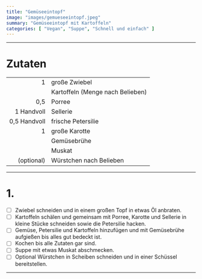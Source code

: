```yaml
---
title: "Gemüseeintopf"
image: "images/gemueseeintopf.jpeg"
summary: "Gemüseeintopf mit Kartoffeln"
categories: [ "Vegan", "Suppe", "Schnell und einfach" ]
---
```


---

# Zutaten

|              |                                  |
|-------------:|:---------------------------------|
|            1 | große Zwiebel                    |
|              | Kartoffeln (Menge nach Belieben) |
|          0,5 | Porree                           |
|   1 Handvoll | Sellerie                         |
| 0,5 Handvoll | frische Petersilie               |
|            1 | große Karotte                    |
|              | Gemüsebrühe                      |
|              | Muskat                           |
|   (optional) | Würstchen nach Belieben          |

---

# 1.

- [ ] Zwiebel schneiden und in einem großen Topf in etwas Öl anbraten.
- [ ] Kartoffeln schälen und gemeinsam mit Porree, Karotte und Sellerie in kleine Stücke schneiden sowie die Petersilie
  hacken.
- [ ] Gemüse, Petersilie und Kartoffeln hinzufügen und mit Gemüsebrühe aufgießen bis alles gut bedeckt ist.
- [ ] Kochen bis alle Zutaten gar sind.
- [ ] Suppe mit etwas Muskat abschmecken.
- [ ] Optional Würstchen in Scheiben schneiden und in einer Schüssel bereitstellen.

---
